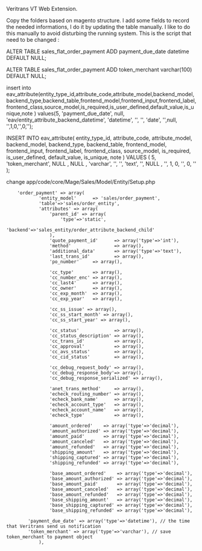 Veritrans VT Web Extension.

Copy the folders based on magento structure.
I add some fields to record the needed informations, I do it by updating the table manually. I like to do this manually to avoid disturbing the running system.
This is the script that need to be changed :

ALTER TABLE sales_flat_order_payment ADD payment_due_date datetime DEFAULT NULL;
 
ALTER TABLE sales_flat_order_payment ADD token_merchant varchar(100) DEFAULT NULL;
 
insert into eav_attribute(entity_type_id,attribute_code,attribute_model,backend_model,backend_type,backend_table,frontend_model,frontend_input,frontend_label,frontend_class,source_model,is_required,is_user_defined,default_value,is_unique,note ) values(5, 'payment_due_date', null, 'eav/entity_attribute_backend_datetime', 'datetime', '', '', 'date', '',null, '',1,0,'',0,'');
 
INSERT INTO eav_attribute( entity_type_id, attribute_code, attribute_model, backend_model, backend_type, backend_table, frontend_model, frontend_input, frontend_label, frontend_class, source_model, is_required, is_user_defined, default_value, is_unique, note ) VALUES ( 5, 'token_merchant', NULL , NULL , 'varchar', '', '', 'text', '', NULL , '', 1, 0, '', 0, '' );


change app/code/core/Mage/Sales/Model/Entity/Setup.php


		'order_payment' => array(
                'entity_model'      => 'sales/order_payment',
                'table'=>'sales/order_entity',
                'attributes' => array(
                    'parent_id' => array(
                        'type'=>'static',
                        'backend'=>'sales_entity/order_attribute_backend_child'
                    ),
                    'quote_payment_id'      => array('type'=>'int'),
                    'method'                => array(),
                    'additional_data'       => array('type'=>'text'),
                    'last_trans_id'         => array(),
                    'po_number'     => array(),

                    'cc_type'       => array(),
                    'cc_number_enc' => array(),
                    'cc_last4'      => array(),
                    'cc_owner'      => array(),
                    'cc_exp_month'  => array(),
                    'cc_exp_year'   => array(),

                    'cc_ss_issue' => array(),
                    'cc_ss_start_month' => array(),
                    'cc_ss_start_year' => array(),

                    'cc_status'             => array(),
                    'cc_status_description' => array(),
                    'cc_trans_id'           => array(),
                    'cc_approval'           => array(),
                    'cc_avs_status'         => array(),
                    'cc_cid_status'         => array(),

                    'cc_debug_request_body' => array(),
                    'cc_debug_response_body'=> array(),
                    'cc_debug_response_serialized' => array(),

                    'anet_trans_method'     => array(),
                    'echeck_routing_number' => array(),
                    'echeck_bank_name'      => array(),
                    'echeck_account_type'   => array(),
                    'echeck_account_name'   => array(),
                    'echeck_type'           => array(),

                    'amount_ordered'    => array('type'=>'decimal'),
                    'amount_authorized' => array('type'=>'decimal'),
                    'amount_paid'       => array('type'=>'decimal'),
                    'amount_canceled'   => array('type'=>'decimal'),
                    'amount_refunded'   => array('type'=>'decimal'),
                    'shipping_amount'   => array('type'=>'decimal'),
                    'shipping_captured' => array('type'=>'decimal'),
                    'shipping_refunded' => array('type'=>'decimal'),

                    'base_amount_ordered'    => array('type'=>'decimal'),
                    'base_amount_authorized' => array('type'=>'decimal'),
                    'base_amount_paid'       => array('type'=>'decimal'),
                    'base_amount_canceled'   => array('type'=>'decimal'),
                    'base_amount_refunded'   => array('type'=>'decimal'),
                    'base_shipping_amount'   => array('type'=>'decimal'),
                    'base_shipping_captured' => array('type'=>'decimal'),
                    'base_shipping_refunded' => array('type'=>'decimal'),
		    
		    'payment_due_date' => array('type'=>'datetime'), // the time that Veritrans send us notification
		    'token_merchant' => array('type'=>'varchar'), // save token_merchant to payment object
                ), 
